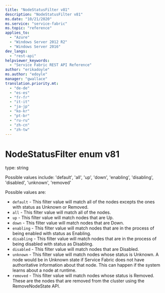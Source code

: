 ```yaml
---
title: "NodeStatusFilter v81"
description: "NodeStatusFilter v81"
ms.date: "10/21/2020"
ms.service: "service-fabric"
ms.topic: "reference"
applies_to: 
  - "Azure"
  - "Windows Server 2012 R2"
  - "Windows Server 2016"
dev_langs: 
  - "rest-api"
helpviewer_keywords: 
  - "Service Fabric REST API Reference"
author: "erikadoyle"
ms.author: "edoyle"
manager: "gwallace"
translation.priority.mt: 
  - "de-de"
  - "es-es"
  - "fr-fr"
  - "it-it"
  - "ja-jp"
  - "ko-kr"
  - "pt-br"
  - "ru-ru"
  - "zh-cn"
  - "zh-tw"
---
```

# NodeStatusFilter enum v81

type: string

Possible values include: 'default', 'all', 'up', 'down', 'enabling', 'disabling', 'disabled', 'unknown', 'removed'

Possible values are: 

  - `default` - This filter value will match all of the nodes excepts the ones with status as Unknown or Removed.
  - `all` - This filter value will match all of the nodes.
  - `up` - This filter value will match nodes that are Up.
  - `down` - This filter value will match nodes that are Down.
  - `enabling` - This filter value will match nodes that are in the process of being enabled with status as Enabling.
  - `disabling` - This filter value will match nodes that are in the process of being disabled with status as Disabling.
  - `disabled` - This filter value will match nodes that are Disabled.
  - `unknown` - This filter value will match nodes whose status is Unknown. A node would be in Unknown state if Service Fabric does not have authoritative information about that node. This can happen if the system learns about a node at runtime.
  - `removed` - This filter value will match nodes whose status is Removed. These are the nodes that are removed from the cluster using the RemoveNodeState API.

